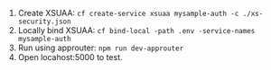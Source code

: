 1. Create XSUAA: `cf create-service xsuaa mysample-auth -c ./xs-security.json`
2. Locally bind XSUAA: `cf bind-local -path .env -service-names mysample-auth`
3. Run using approuter: `npm run dev-approuter`
4. Open locahost:5000 to test.